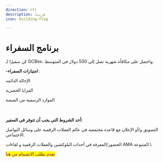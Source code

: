 ```yaml
---
direction: rtl
description: قريبا
icon: building-flag

---
```



# برنامج السفراء

كن سفيرًا لـ GCBex، واحصل على مكافأة شهرية تصل إلى 500 دولار في المتوسط.

**-امتيازات السفراء** :

الإحالة الدائمه

المزايا الحصرية

الموارد الرسمية من المنصة



\
\
**أحد الشروط التي يجب أن تتوفر في السفير:**

التسويق و/أو الإعلان مع قاعدة مجتمعية في عالم العملات الرقمية على وسائل التواصل الاجتماعي.

الحضور/المعرفة في أحداث البلوكشين والعملات الرقمية و لقاءات AMA المتنوعة.\


<mark style="color:purple;">تقدم بطلب الانضمام من هنا</mark>






